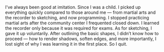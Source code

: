 I've always been good at imitation. Since I was a child.
I picked up everything quickly compared to those around me — from martial arts and the recorder to sketching, and now programming.
I stopped practicing martial arts after the community center I frequented closed down.
I learned the recorder only because it was required for exams.
As for sketching, I gave it up voluntarily. After outlining the basic shapes, I didn’t know how to proceed — how to render shadows, soften edges, and more importantly, I lost sight of why I was learning it in the first place.
So I quit.